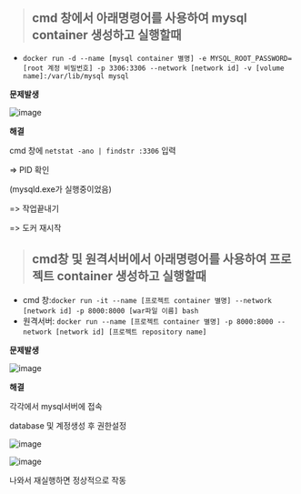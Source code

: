 > <h2>cmd 창에서 아래명령어를 사용하여 mysql container 생성하고 실행할때</h2> 

- `docker run -d --name [mysql container 별명] -e MYSQL_ROOT_PASSWORD=[root 계정 비밀번호] -p 3306:3306 --network [network id] -v [volume name]:/var/lib/mysql mysql`

**문제발생**

![image](https://user-images.githubusercontent.com/103404127/182034296-b2c0e13a-7855-4baf-bc82-d0df9ffe070b.png)

**해결**

cmd 창에 `netstat -ano | findstr :3306` 입력

=> PID 확인

(mysqld.exe가 실행중이었음)

=> 작업끝내기

=> 도커 재시작



> <h2>cmd창 및 원격서버에서 아래명령어를 사용하여 프로젝트 container 생성하고 실행할때</h2>

- cmd 창:`docker run -it --name [프로젝트 container 별명] --network [network id] -p 8000:8000 [war파일 이름] bash`
- 원격서버: `docker run --name [프로젝트 container 별명] -p 8000:8000 --network [network id] [프로젝트 repository name]`

**문제발생**

![image](https://user-images.githubusercontent.com/103404127/182370641-4e69c2d9-14c1-403a-9267-4582d52e6339.png)

**해결**

각각에서 mysql서버에 접속

database 및 계정생성 후 권한설정

![image](https://user-images.githubusercontent.com/103404127/182370910-ab5554e3-362a-4514-ba51-17bd23dbb5a6.png)

![image](https://user-images.githubusercontent.com/103404127/182371053-71284b86-39f0-4b24-a858-2db610058f7d.png)

나와서 재실행하면 정상적으로 작동
